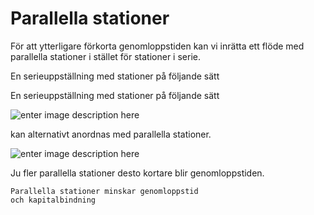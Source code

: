 # Parallella stationer

För att ytterligare förkorta genomloppstiden kan vi inrätta ett flöde med parallella stationer i stället för stationer i serie.

En serieuppställning med stationer på följande sätt

En serieuppställning med stationer på följande sätt

![enter image description here](https://lernia.itslearning.com/data/1821/C33238/Bilder/Produktionsteknik%20&%20Ekonomi/parallella.JPG)

kan alternativt anordnas med parallella stationer.

![enter image description here](https://lernia.itslearning.com/data/1821/C33238/Bilder/Produktionsteknik%20&%20Ekonomi/stationer.JPG)

Ju fler parallella stationer desto kortare blir genomloppstiden.

	Parallella stationer minskar genomloppstid
	och kapitalbindning
